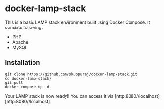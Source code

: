 # docker-lamp-stack

This is a basic LAMP stack environment built using Docker Compose. It consists following:

* PHP
* Apache
* MySQL

## Installation

```
git clone https://github.com/skuppuraj/docker-lamp-stack.git
cd docker-lamp-stack/
git pull
docker-compose up -d

```
Your LAMP stack is now ready!! You can access it via [http:8080//localhost][http:8080//localhost]
